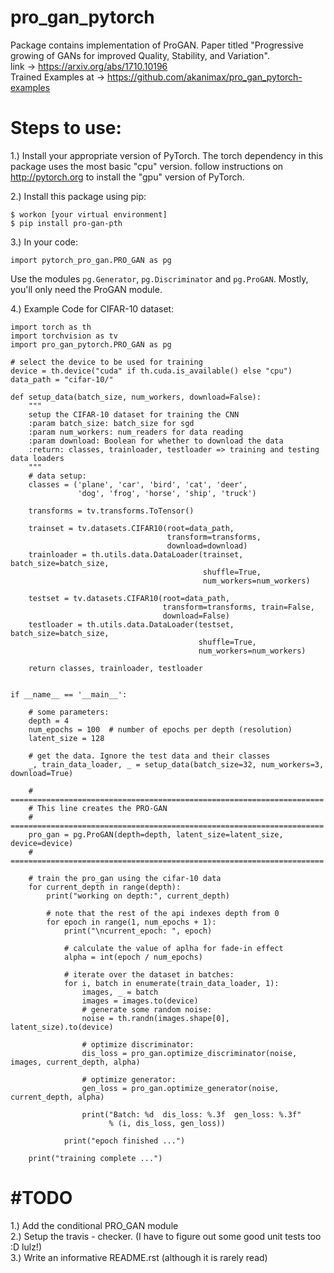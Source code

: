 # pro_gan_pytorch
Package contains implementation of ProGAN. 
Paper titled "Progressive growing of GANs for improved 
Quality, Stability, and Variation". <br>
link -> https://arxiv.org/abs/1710.10196 <br>
Trained Examples at -> https://github.com/akanimax/pro_gan_pytorch-examples

# Steps to use:
1.) Install your appropriate version of PyTorch. 
The torch dependency in this package uses the most basic
"cpu" version. follow instructions on 
<a href="http://pytorch.org/"> http://pytorch.org </a> to 
install the "gpu" version of PyTorch.<br>

2.)  Install this package using pip:
    
    $ workon [your virtual environment]
    $ pip install pro-gan-pth
    
3.) In your code:
    
    import pytorch_pro_gan.PRO_GAN as pg
 
 Use the modules `pg.Generator`, `pg.Discriminator` and
 `pg.ProGAN`. Mostly, you'll only need the ProGAN module.

4.) Example Code for CIFAR-10 dataset:

    import torch as th
    import torchvision as tv
    import pro_gan_pytorch.PRO_GAN as pg

    # select the device to be used for training
    device = th.device("cuda" if th.cuda.is_available() else "cpu")
    data_path = "cifar-10/"

    def setup_data(batch_size, num_workers, download=False):
        """
        setup the CIFAR-10 dataset for training the CNN
        :param batch_size: batch_size for sgd
        :param num_workers: num_readers for data reading
        :param download: Boolean for whether to download the data
        :return: classes, trainloader, testloader => training and testing data loaders
        """
        # data setup:
        classes = ('plane', 'car', 'bird', 'cat', 'deer',
                   'dog', 'frog', 'horse', 'ship', 'truck')

        transforms = tv.transforms.ToTensor()

        trainset = tv.datasets.CIFAR10(root=data_path,
                                       transform=transforms,
                                       download=download)
        trainloader = th.utils.data.DataLoader(trainset, batch_size=batch_size,
                                               shuffle=True,
                                               num_workers=num_workers)

        testset = tv.datasets.CIFAR10(root=data_path,
                                      transform=transforms, train=False,
                                      download=False)
        testloader = th.utils.data.DataLoader(testset, batch_size=batch_size,
                                              shuffle=True,
                                              num_workers=num_workers)

        return classes, trainloader, testloader


    if __name__ == '__main__':

        # some parameters:
        depth = 4
        num_epochs = 100  # number of epochs per depth (resolution)
        latent_size = 128

        # get the data. Ignore the test data and their classes
        _, train_data_loader, _ = setup_data(batch_size=32, num_workers=3, download=True)

        # ======================================================================
        # This line creates the PRO-GAN
        # ======================================================================
        pro_gan = pg.ProGAN(depth=depth, latent_size=latent_size, device=device)
        # ======================================================================

        # train the pro_gan using the cifar-10 data
        for current_depth in range(depth):
            print("working on depth:", current_depth)

            # note that the rest of the api indexes depth from 0
            for epoch in range(1, num_epochs + 1):
                print("\ncurrent_epoch: ", epoch)

                # calculate the value of aplha for fade-in effect
                alpha = int(epoch / num_epochs)

                # iterate over the dataset in batches:
                for i, batch in enumerate(train_data_loader, 1):
                    images, _ = batch
                    images = images.to(device)
                    # generate some random noise:
                    noise = th.randn(images.shape[0], latent_size).to(device)

                    # optimize discriminator:
                    dis_loss = pro_gan.optimize_discriminator(noise, images, current_depth, alpha)

                    # optimize generator:
                    gen_loss = pro_gan.optimize_generator(noise, current_depth, alpha)

                    print("Batch: %d  dis_loss: %.3f  gen_loss: %.3f"
                          % (i, dis_loss, gen_loss))

                print("epoch finished ...")

        print("training complete ...")
        
# #TODO
1.) Add the conditional PRO_GAN module <br>
2.) Setup the travis - checker. (I have to figure out some good unit tests too :D lulz!) <br>
3.) Write an informative README.rst (although it is rarely read) <br>
